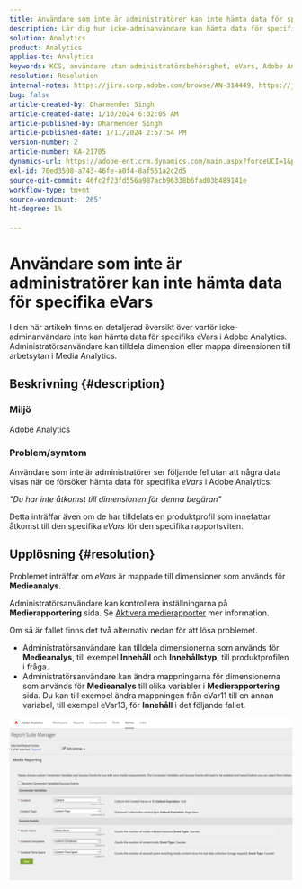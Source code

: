 ```yaml
---
title: Användare som inte är administratörer kan inte hämta data för specifika eVars
description: Lär dig hur icke-adminanvändare kan hämta data för specifika eVars i Adobe Analytics. Administratörsanvändare kan tilldela eller mappa dimensioner till arbetsytan i Media Analytics.
solution: Analytics
product: Analytics
applies-to: Analytics
keywords: KCS, användare utan administratörsbehörighet, eVars, Adobe Analytics
resolution: Resolution
internal-notes: https://jira.corp.adobe.com/browse/AN-314449, https://jira.corp.adobe.com/browse/AN-288651
bug: false
article-created-by: Dharmender Singh
article-created-date: 1/10/2024 6:02:05 AM
article-published-by: Dharmender Singh
article-published-date: 1/11/2024 2:57:54 PM
version-number: 2
article-number: KA-21705
dynamics-url: https://adobe-ent.crm.dynamics.com/main.aspx?forceUCI=1&pagetype=entityrecord&etn=knowledgearticle&id=f33c4ac5-7daf-ee11-a569-6045bd0065b6
exl-id: 70ed3508-a743-46fe-a0f4-8af551a2c2d5
source-git-commit: 46fc2f23fd556a987acb96338b6fad03b489141e
workflow-type: tm+mt
source-wordcount: '265'
ht-degree: 1%

---
```


# Användare som inte är administratörer kan inte hämta data för specifika eVars


I den här artikeln finns en detaljerad översikt över varför icke-adminanvändare inte kan hämta data för specifika eVars i Adobe Analytics. Administratörsanvändare kan tilldela dimension eller mappa dimensionen till arbetsytan i Media Analytics.

## Beskrivning {#description}


### <b>Miljö</b>

Adobe Analytics

### <b>Problem/symtom</b>

Användare som inte är administratörer ser följande fel utan att några data visas när de försöker hämta data för specifika *eVars* i Adobe Analytics:

*&quot;Du har inte åtkomst till dimensionen för denna begäran&quot;*

Detta inträffar även om de har tilldelats en produktprofil som innefattar åtkomst till den specifika *eVars* för den specifika rapportsviten.


## Upplösning {#resolution}


Problemet inträffar om *eVars* är mappade till dimensioner som används för <b>Medieanalys. </b>

Administratörsanvändare kan kontrollera inställningarna på <b>Medierapportering</b> sida. Se [Aktivera medierapporter](https://experienceleague.adobe.com/docs/media-analytics/using/media-reports/media-reports-enable.html?lang=en) mer information.

Om så är fallet finns det två alternativ nedan för att lösa problemet.

- Administratörsanvändare kan tilldela dimensionerna som används för <b>Medieanalys</b>, till exempel <b>Innehåll</b> och <b>Innehållstyp</b>, till produktprofilen i fråga.
- Administratörsanvändare kan ändra mappningarna för dimensionerna som används för <b>Medieanalys</b> till olika variabler i <b>Medierapportering</b> sida. Du kan till exempel ändra mappningen från eVar11 till en annan variabel, till exempel eVar13, för <b>Innehåll</b> i det följande fallet.


![](assets/c3c48629-06e0-ed11-a7c7-6045bd006e5a.png)
